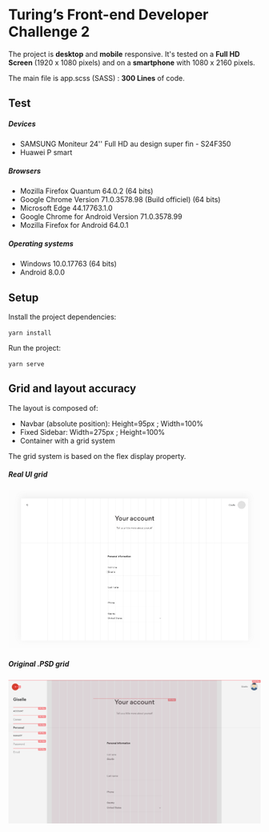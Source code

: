 #  Turing’s Front-end Developer Challenge 2

The project is <b>desktop</b> and <b>mobile</b> responsive. It's tested on a <b>Full HD Screen</b> (1920 x 1080 pixels) and on  a <b>smartphone</b> with 1080 x 2160 pixels.

The main file is app.scss (SASS) : <b>300 Lines</b> of code.

## Test

##### Devices

<ul>
    <li>SAMSUNG Moniteur 24'' Full HD au design super fin - S24F350</li>
    <li>Huawei P smart</li>
</ul>

##### Browsers

<ul>
    <li>Mozilla Firefox Quantum 64.0.2 (64 bits)</li>
    <li>Google Chrome Version 71.0.3578.98 (Build officiel) (64 bits)</li>
    <li>Microsoft Edge 44.17763.1.0</li>
    <li>Google Chrome for Android Version 71.0.3578.99</li>
    <li>Mozilla Firefox for Android 64.0.1</li>
</ul>

##### Operating systems

<ul>
    <li>Windows 10.0.17763 (64 bits)</li>
    <li>Android 8.0.0</li>
</ul>


## Setup

Install the project dependencies:

`yarn install`

Run the project:

`yarn serve`

## Grid and layout accuracy

The layout is composed of:
<ul>
    <li>Navbar (absolute position): Height=95px ; Width=100%</li>
    <li>Fixed Sidebar: Width=275px ; Height=100%</li>
    <li>Container with a grid system</li>
</ul>

The grid system is based on the flex display property.

##### Real UI grid

<div align="left">
    <img src="images/Original_.PSD_grid.png" width="1000" >
</div>

##### Original .PSD grid

<div align="left">
    <img src="images/Real_UI_grid.png" width="1000" >
</div>

